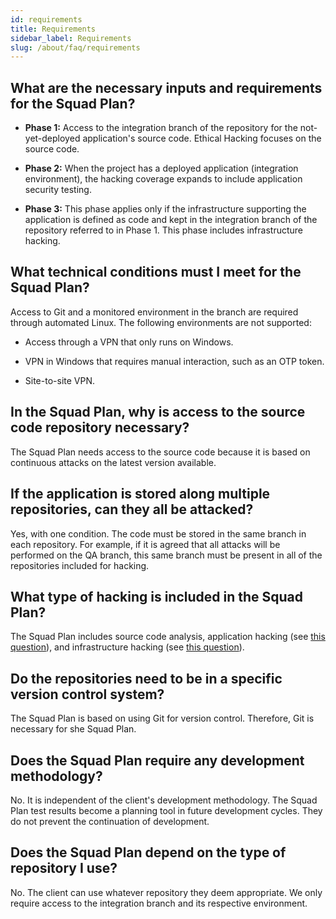 ```yaml
---
id: requirements
title: Requirements
sidebar_label: Requirements
slug: /about/faq/requirements
---
```


## What are the necessary inputs and requirements for the Squad Plan?

- **Phase 1:**
  Access to the integration branch of the repository
  for the not-yet-deployed application's source code.
  Ethical Hacking focuses on the source code.

- **Phase 2:**
  When the project has a deployed application
  (integration environment),
  the hacking coverage expands
  to include application security testing.

- **Phase 3:**
  This phase applies
  only if the infrastructure supporting the application
  is defined as code
  and kept in the integration branch
  of the repository referred to in Phase 1.
  This phase includes infrastructure hacking.

## What technical conditions must I meet for the Squad Plan?

Access to Git and a monitored environment
in the branch are required
through automated Linux.
The following environments are not supported:

- Access through a VPN
  that only runs on Windows.

- VPN in Windows
  that requires manual interaction,
  such as an OTP token.

- Site-to-site VPN.

## In the Squad Plan, why is access to the source code repository necessary?

The Squad Plan needs access to the source code
because it is based on continuous attacks
on the latest version available.

## If the application is stored along multiple repositories, can they all be attacked?

Yes,
with one condition.
The code must be stored in the same branch
in each repository.
For example,
if it is agreed
that all attacks will be performed on the QA branch,
this same branch must be present
in all of the repositories included for hacking.

## What type of hacking is included in the Squad Plan?

The Squad Plan includes source code analysis,
application hacking
(see [this question](/about/faq/requirements#what-are-the-necessary-inputs-and-requirements-for-the-squad-plan)),
and infrastructure hacking
(see [this question](/about/faq/requirements#what-are-the-necessary-inputs-and-requirements-for-the-squad-plan)).

## Do the repositories need to be in a specific version control system?

The Squad Plan is based on using Git
for version control.
Therefore,
Git is necessary for she Squad Plan.

## Does the Squad Plan require any development methodology?

No.
It is independent
of the client's development methodology.
The Squad Plan test results become a planning tool
in future development cycles.
They do not prevent the continuation of development.

## Does the Squad Plan depend on the type of repository I use?

No.
The client can use whatever repository
they deem appropriate.
We only require access to the integration branch
and its respective environment.
